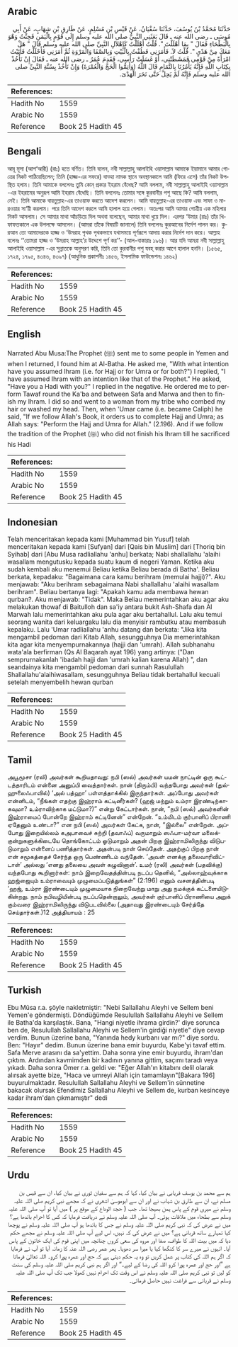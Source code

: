 ## Arabic


<div dir="rtl" lang="ar" style={{fontSize:'larger',backgroundColor:'#f8f9fa',padding:20}}>
حَدَّثَنَا مُحَمَّدُ بْنُ يُوسُفَ، حَدَّثَنَا سُفْيَانُ، عَنْ قَيْسِ بْنِ مُسْلِمٍ، عَنْ طَارِقِ بْنِ شِهَابٍ، عَنْ أَبِي مُوسَى ـ رضى الله عنه ـ قَالَ بَعَثَنِي النَّبِيُّ صلى الله عليه وسلم إِلَى قَوْمٍ بِالْيَمَنِ فَجِئْتُ وَهْوَ بِالْبَطْحَاءِ فَقَالَ ‏"‏ بِمَا أَهْلَلْتَ ‏"‏‏.‏ قُلْتُ أَهْلَلْتُ كَإِهْلاَلِ النَّبِيِّ صلى الله عليه وسلم قَالَ ‏"‏ هَلْ مَعَكَ مِنْ هَدْىٍ ‏"‏‏.‏ قُلْتُ لاَ‏.‏ فَأَمَرَنِي فَطُفْتُ بِالْبَيْتِ وَبِالصَّفَا وَالْمَرْوَةِ ثُمَّ أَمَرَنِي فَأَحْلَلْتُ فَأَتَيْتُ امْرَأَةً مِنْ قَوْمِي فَمَشَطَتْنِي، أَوْ غَسَلَتْ رَأْسِي، فَقَدِمَ عُمَرُ ـ رضى الله عنه ـ فَقَالَ إِنْ نَأْخُذْ بِكِتَابِ اللَّهِ فَإِنَّهُ يَأْمُرُنَا بِالتَّمَامِ قَالَ اللَّهُ ‏(‏وَأَتِمُّوا الْحَجَّ وَالْعُمْرَةَ‏)‏ وَإِنْ نَأْخُذْ بِسُنَّةِ النَّبِيِّ صلى الله عليه وسلم فَإِنَّهُ لَمْ يَحِلَّ حَتَّى نَحَرَ الْهَدْىَ‏.‏
</div>
<div style={{backgroundColor:'#f8f9fa',padding:20, marginBottom: 10}}><table> <thead> <tr> <th>References:</th> <th></th> </tr> </thead> <tbody><tr><td>Hadith No</td><td>1559</td></tr><tr><td>Arabic No</td><td>1559</td></tr><tr><td>Reference</td><td>Book 25 Hadith 45</td></tr></tbody></table></div>

## Bengali


<div dir="ltr" lang="bn" style={{fontSize:'larger',backgroundColor:'#f8f9fa',padding:20}}>
আবূ মূসা (আশ‘আরী) (রাঃ) হতে বর্ণিত। তিনি বলেন, নবী সাল্লাল্লাহু আলাইহি ওয়াসাল্লাম আমাকে ইয়ামানে আমার গোত্রের নিকট পাঠিয়েছিলেন; তিনি (হাজ্জ-এর সফরে) বাত্হা নামক স্থানে অবস্থানকালে আমি (ফিরে এসে) তাঁর নিকট উপস্থিত হলাম। তিনি আমাকে বললেনঃ তুমি কোন্ প্রকার ইহরাম বেঁধেছ? আমি বললাম, নবী সাল্লাল্লাহু আলাইহি ওয়াসাল্লাম -এর ইহরামের অনুরূপ আমি ইহরাম বেঁধেছি। তিনি বললেনঃ তোমার সঙ্গে কুরবানীর পশু আছে কি? আমি বললাম, নেই। তিনি আমাকে বায়তুল্লাহ-এর তাওয়াফ করতে আদেশ করলেন। আমি বায়তুল্লাহ-এর তাওয়াফ এবং সাফা ও মারওয়ার সা‘য়ী করলাম। পরে তিনি আদেশ করলে আমি হালাল হয়ে গেলাম। অতঃপর আমি আমার গোত্রীয় এক মহিলার নিকট আসলাম। সে আমার মাথা আঁচড়িয়ে দিল অথবা বলেছেন, আমার মাথা ধুয়ে দিল। এরপর ‘উমার (রাঃ) তাঁর খিফাফতকালে এক উপলক্ষে আসলেন। (আমরা তাঁকে বিষয়টি জানালে) তিনি বললেনঃ কুরআনের নির্দেশ পালন কর। কুরআন তো আমাদেরকে হাজ্জ ও ‘উমরাহ পৃথক পৃথকভাবে যথাসময়ে পূর্ণরূপে আদায় করার নির্দেশ দান করে। আল্লাহ বলেনঃ ‘‘তোমরা হাজ্জ ও ‘উমরাহ আল্লাহ’র উদ্দেশে পূর্ণ কর’’- (আল-বাকারাঃ ১৯৬)। আর যদি আমরা নবী সাল্লাল্লাহু আলাইহি ওয়াসাল্লাম -এর সুন্নাতকে অনুসরণ করি, তিনি তো কুরবানীর পশু যবহ্ করার আগে হালাল হননি। (১৫৬৫, ১৭২৪, ১৭৯৫, ৪৩৪৬, ৪৩৯৭) (আধুনিক প্রকাশনীঃ ১৪৫৬, ইসলামিক ফাউন্ডেশনঃ ১৪৬২)
</div>
<div style={{backgroundColor:'#f8f9fa',padding:20, marginBottom: 10}}><table> <thead> <tr> <th>References:</th> <th></th> </tr> </thead> <tbody><tr><td>Hadith No</td><td>1559</td></tr><tr><td>Arabic No</td><td>1559</td></tr><tr><td>Reference</td><td>Book 25 Hadith 45</td></tr></tbody></table></div>

## English


<div dir="ltr" lang="en" style={{fontSize:'larger',backgroundColor:'#f8f9fa',padding:20}}>
Narrated Abu Musa:The Prophet (ﷺ) sent me to some people in Yemen and when I returned, I found him at Al-Batha. He asked me, "With what intention have you assumed Ihram (i.e. for Hajj or for Umra or for both?") I replied, "I have assumed Ihram with an intention like that of the Prophet." He asked, "Have you a Hadi with you?" I replied in the negative. He ordered me to perform Tawaf round the Ka'ba and between Safa and Marwa and then to finish my Ihram. I did so and went to a woman from my tribe who combed my hair or washed my head. Then, when 'Umar came (i.e. became Caliph) he said, "If we follow Allah's Book, it orders us to complete Hajj and Umra; as Allah says: "Perform the Hajj and Umra for Allah." (2.196). And if we follow the tradition of the Prophet (ﷺ) who did not finish his Ihram till he sacrificed his Hadi
</div>
<div style={{backgroundColor:'#f8f9fa',padding:20, marginBottom: 10}}><table> <thead> <tr> <th>References:</th> <th></th> </tr> </thead> <tbody><tr><td>Hadith No</td><td>1559</td></tr><tr><td>Arabic No</td><td>1559</td></tr><tr><td>Reference</td><td>Book 25 Hadith 45</td></tr></tbody></table></div>

## Indonesian


<div dir="ltr" lang="id" style={{fontSize:'larger',backgroundColor:'#f8f9fa',padding:20}}>
Telah menceritakan kepada kami [Muhammad bin Yusuf] telah menceritakan kepada kami [Sufyan] dari [Qais bin Muslim] dari [Thoriq bin Syihab] dari [Abu Musa radliallahu 'anhu] berkata; Nabi shallallahu 'alaihi wasallam mengutusku kepada suatu kaum di negeri Yaman. Ketika aku sudah kembali aku menemui Beliau ketika Beliau berada di Batha'. Beliau berkata, kepadaku: "Bagaimana cara kamu berihram (memulai hajji)?". Aku menjawab: "Aku berihram sebagaimana Nabi shallallahu 'alaihi wasallam berihram". Beliau bertanya lagi: "Apakah kamu ada membawa hewan qurban?. Aku menjawab: "Tidak". Maka Beliau memerintahkan aku agar aku melakukan thowaf di Baitulloh dan sa'iy antara bukit Ash-Shafa dan Al Marwah lalu memerintahkan aku pula agar aku bertahallul. Lalu aku temui seorang wanita dari keluargaku lalu dia menyisir rambutku atau membasuh kepalaku. Lalu 'Umar radliallahu 'anhu datang dan berkata: "Jika kita mengambil pedoman dari Kitab Allah, sesungguhnya Dia memerintahkan kita agar kita menyempurnakannya (hajji dan 'umrah). Allah subhanahu wata'ala berfirman (Qs Al Baqarah ayat 196) yang artinya: ("Dan semprurnakanlah 'ibadah hajji dan 'umrah kalian karena Allah) ", dan seandainya kita mengambil pedoman dari sunnah Rasulullah Shallallahu'alaihiwasallam, sesungguhnya Beliau tidak bertahallul kecuali setelah menyembelih hewan qurban
</div>
<div style={{backgroundColor:'#f8f9fa',padding:20, marginBottom: 10}}><table> <thead> <tr> <th>References:</th> <th></th> </tr> </thead> <tbody><tr><td>Hadith No</td><td>1559</td></tr><tr><td>Arabic No</td><td>1559</td></tr><tr><td>Reference</td><td>Book 25 Hadith 45</td></tr></tbody></table></div>

## Tamil


<div dir="ltr" lang="ta" style={{fontSize:'larger',backgroundColor:'#f8f9fa',padding:20}}>
அபூமூசா (ரலி) அவர்கள் கூறியதாவது: நபி (ஸல்) அவர்கள் யமன் நாட்டின் ஒரு கூட்டத்தாரிடம் என்னை அனுப்பி வைத்தார்கள். நான் (திரும்பி) வந்தபோது அவர்கள் (துல்ஹுலைஃபாவில்) ‘அல் பத்ஹா’ பள்ளத்தாக்கில் இருந்தார்கள். அப்போது அவர்கள் என்னிடம், “நீங்கள் எதற்கு இஹ்ராம் கட்டினீர்கள்? (ஹஜ் மற்றும் உம்ரா இரண்டிற்காகவுமா? உம்ராவிற்காக மட்டுமா?)” என்று கேட்டார்கள். நான், “நபி (ஸல்) அவர்களின் இஹ்ராமைப் போன்றே இஹ்ராம் கட்டினேன்” என்றேன். “உம்மிடம் குர்பானிப் பிராணி ஏதேனும் உண்டா?” என நபி (ஸல்) அவர்கள் கேட்க, நான், “இல்லை” என்றேன். அப்போது இறையில்லம் கஅபாவைச் சுற்றி (தவாஃப்) வருமாறும் ஸஃபா-மர்வா மலைக்குன்றுகளுக்கிடையே தொங்கோட்டம் ஓடுமாறும் அதன் பிறகு இஹ்ராமிலிருந்து விடுபடுமாறும் என்னைப் பணித்தார்கள். அதன்படி நான் செய்தேன். அதற்குப் பிறகு நான் என் சமூகத்தைச் சேர்ந்த ஒரு பெண்ணிடம் வந்தேன். ‘அவள் எனக்கு தலைவாரிவிட்டாள்’ அல்லது ‘எனது தலையை அவள் கழுவினாள்’. உமர் (ரலி) அவர்கள் (பதவிக்கு) வந்தபோது கூறினார்கள்: நாம் இறைவேதத்தின்படி நடப்ப தெனில், “அல்லாஹ்வுக்காக ஹஜ்ஜையும் உம்ராவையும் முழுமைப்படுத்துங்கள்” (2:196) எனும் வசனத்தின்படி ‘ஹஜ், உம்ரா இரண்டையும் முழுமையாக நிறைவேற்று மாறு அது நமக்குக் கட்டளையிடுகின்றது. நாம் நபிவழியின்படி நடப்பதென்றாலும், அவர்கள் குர்பானிப் பிராணியை அறுக் கும்வரை இஹ்ராமிலிருந்து விடுபடவில்லை (அதாவது இரண்டையும் சேர்த்தே செய்தார்கள்.)12 அத்தியாயம் : 25
</div>
<div style={{backgroundColor:'#f8f9fa',padding:20, marginBottom: 10}}><table> <thead> <tr> <th>References:</th> <th></th> </tr> </thead> <tbody><tr><td>Hadith No</td><td>1559</td></tr><tr><td>Arabic No</td><td>1559</td></tr><tr><td>Reference</td><td>Book 25 Hadith 45</td></tr></tbody></table></div>

## Turkish


<div dir="ltr" lang="tr" style={{fontSize:'larger',backgroundColor:'#f8f9fa',padding:20}}>
Ebu Mûsa r.a. şöyle nakletmiştir: "Nebi Sallallahu Aleyhi ve Sellem beni Yemen'e göndermişti. Döndüğüm­de Resulullah Sallallahu Aleyhi ve Sellem ile Batha'da karşılaştık. Bana, "Hangi niyetle ihrama girdin?' diye sorunca ben de, Resulullah Sallallahu Aleyhi ve Sellem'in girdiği niyetle" diye cevap verdim. Bunun üzerine bana, "Yanında hedy kurbanı var mı?" diye sordu. Ben: "Hayır" dedim. Bunun üzerine bana emir buyurdu, Kabe'yi tavaf ettim. Safa Merve arasını da sa'yettim. Daha sonra yine emir buyurdu, ihram'dan çıktım. Ardından kavmimden bir kadının yanına gittim, saçımı taradı veya yıkadı. Daha sonra Ömer r.a. geldi ve: "Eğer Allah'ın kitabını delil olarak alırsak ayette bize, "Haca ve umreyi Allah için tamamlayın"[Bakara 196] buyurulmaktadır. Resulullah Sallallahu Aleyhi ve Sellem'in sünnetine bakacak olursak Efendimiz Sallallahu Aleyhi ve Sellem de, kurban kesinceye kadar ihram'dan çıkmamıştır" dedi
</div>
<div style={{backgroundColor:'#f8f9fa',padding:20, marginBottom: 10}}><table> <thead> <tr> <th>References:</th> <th></th> </tr> </thead> <tbody><tr><td>Hadith No</td><td>1559</td></tr><tr><td>Arabic No</td><td>1559</td></tr><tr><td>Reference</td><td>Book 25 Hadith 45</td></tr></tbody></table></div>

## Urdu


<div dir="rtl" lang="ur" style={{fontSize:'larger',backgroundColor:'#f8f9fa',padding:20}}>
ہم سے محمد بن یوسف فریابی نے بیان کیا، کہا کہ ہم سے سفیان ثوری نے بیان کیا، ان سے قیس بن مسلم نے، ان سے طارق بن شہاب نے اور ان سے ابوموسیٰ اشعری نے کہ مجھے نبی کریم صلی اللہ علیہ وسلم نے میری قوم کے پاس یمن بھیجا تھا۔ جب ( حجۃ الوداع کے موقع پر ) میں آیا تو آپ صلی اللہ علیہ وسلم سے بطحاء میں ملاقات ہوئی۔ آپ صلی اللہ علیہ وسلم نے دریافت فرمایا کہ کس کا احرام باندھا ہے؟ میں نے عرض کی کہ نبی کریم صلی اللہ علیہ وسلم نے جس کا باندھا ہو آپ صلی اللہ علیہ وسلم نے پوچھا کیا تمہارے ساتھ قربانی ہے؟ میں نے عرض کی کہ نہیں، اس لیے آپ صلی اللہ علیہ وسلم نے مجھے حکم دیا کہ میں بیت اللہ کا طواف، صفا اور مروہ کی سعی کروں چنانچہ میں اپنی قوم کی ایک خاتون کے پاس آیا۔ انہوں نے میرے سر کا کنگھا کیا یا میرا سر دھویا۔ پھر عمر رضی اللہ عنہ کا زمانہ آیا تو آپ نے فرمایا کہ اگر ہم اللہ کی کتاب پر عمل کریں تو وہ یہ حکم دیتی ہے کہ حج اور عمرہ پورا کرو۔ اللہ تعالیٰ فرماتا ہے ”اور حج اور عمرہ پورا کرو اللہ کی رضا کے لیے۔“ اور اگر ہم نبی کریم صلی اللہ علیہ وسلم کی سنت کو لیں تو نبی کریم صلی اللہ علیہ وسلم نے اس وقت تک احرام نہیں کھولا جب تک آپ صلی اللہ علیہ وسلم نے قربانی سے فراغت نہیں حاصل فرمائی۔
</div>
<div style={{backgroundColor:'#f8f9fa',padding:20, marginBottom: 10}}><table> <thead> <tr> <th>References:</th> <th></th> </tr> </thead> <tbody><tr><td>Hadith No</td><td>1559</td></tr><tr><td>Arabic No</td><td>1559</td></tr><tr><td>Reference</td><td>Book 25 Hadith 45</td></tr></tbody></table></div>